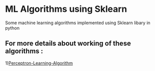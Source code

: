 # ML Algorithms using Sklearn
 Some machine learning algorithms implemented using Sklearn libary in python
 
## For more details about working of these algorithms :
 1)[Perceptron-Learning-Algorithm](https://towardsdatascience.com/perceptron-learning-algorithm-d5db0deab975)

